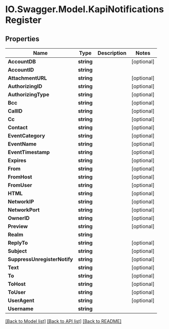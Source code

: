 # IO.Swagger.Model.KapiNotificationsRegister
## Properties

Name | Type | Description | Notes
------------ | ------------- | ------------- | -------------
**AccountDB** | **string** |  | [optional] 
**AccountID** | **string** |  | 
**AttachmentURL** | **string** |  | [optional] 
**AuthorizingID** | **string** |  | [optional] 
**AuthorizingType** | **string** |  | [optional] 
**Bcc** | **string** |  | [optional] 
**CallID** | **string** |  | [optional] 
**Cc** | **string** |  | [optional] 
**Contact** | **string** |  | [optional] 
**EventCategory** | **string** |  | [optional] 
**EventName** | **string** |  | [optional] 
**EventTimestamp** | **string** |  | [optional] 
**Expires** | **string** |  | [optional] 
**From** | **string** |  | [optional] 
**FromHost** | **string** |  | [optional] 
**FromUser** | **string** |  | [optional] 
**HTML** | **string** |  | [optional] 
**NetworkIP** | **string** |  | [optional] 
**NetworkPort** | **string** |  | [optional] 
**OwnerID** | **string** |  | [optional] 
**Preview** | **string** |  | [optional] 
**Realm** | **string** |  | 
**ReplyTo** | **string** |  | [optional] 
**Subject** | **string** |  | [optional] 
**SuppressUnregisterNotify** | **string** |  | [optional] 
**Text** | **string** |  | [optional] 
**To** | **string** |  | [optional] 
**ToHost** | **string** |  | [optional] 
**ToUser** | **string** |  | [optional] 
**UserAgent** | **string** |  | [optional] 
**Username** | **string** |  | 

[[Back to Model list]](../README.md#documentation-for-models) [[Back to API list]](../README.md#documentation-for-api-endpoints) [[Back to README]](../README.md)


